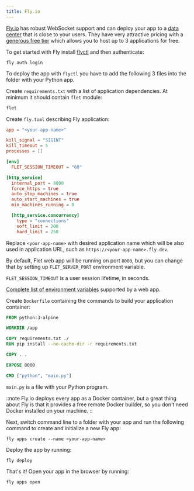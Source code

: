 ```yaml
---
title: Fly.io
---
```


[Fly.io](https://fly.io) has robust WebSocket support and can deploy your app to a [data center](https://fly.io/docs/reference/regions/) that is close to your users. They have very attractive pricing with a [generous free tier](https://fly.io/docs/about/pricing/#free-allowances) which allows you to host up to 3 applications for free.

To get started with Fly install [flyctl](https://fly.io/docs/getting-started/installing-flyctl/) and then authenticate:

    fly auth login

To deploy the app with `flyctl` you have to add the following 3 files into the folder with your Python app.

Create `requirements.txt` with a list of application dependencies. At minimum it should contain `flet` module:

```txt title="requirements.txt"
flet
```

Create `fly.toml` describing Fly application:

```toml title="fly.toml"
app = "<your-app-name>"

kill_signal = "SIGINT"
kill_timeout = 5
processes = []

[env]
  FLET_SESSION_TIMEOUT = "60"

[http_service]
  internal_port = 8000
  force_https = true
  auto_stop_machines = true
  auto_start_machines = true
  min_machines_running = 0

  [http_service.concurrency]
    type = "connections"
    soft_limit = 200
    hard_limit = 250
```

Replace `<your-app-name>` with desired application name which will be also used in application URL, such as `https://<your-app-name>.fly.dev`.

By default, Flet web app will be running on port `8000`, but you can change that by setting up `FLET_SERVER_PORT` environment variable.

`FLET_SESSION_TIMEOUT` is a user session lifetime, in seconds.

[Complete list of environment variables](/docs/publish/web/dynamic-website#environment-variables) supported by a web app.

Create `Dockerfile` containing the commands to build your application container:

```Dockerfile title="Dockerfile"
FROM python:3-alpine

WORKDIR /app

COPY requirements.txt ./
RUN pip install --no-cache-dir -r requirements.txt

COPY . .

EXPOSE 8000

CMD ["python", "main.py"]
```

`main.py` is a file with your Python program.

::note
Fly.io deploys every app as a Docker container, but a great thing about Fly is that it provides a free remote Docker builder, so you don't need Docker installed on your machine.
::

Next, switch command line to a folder with your app and run the following command to create and initialize a new Fly app:

```
fly apps create --name <your-app-name>
```

Deploy the app by running:

```
fly deploy
```

That's it! Open your app in the browser by running:

```
fly apps open
```